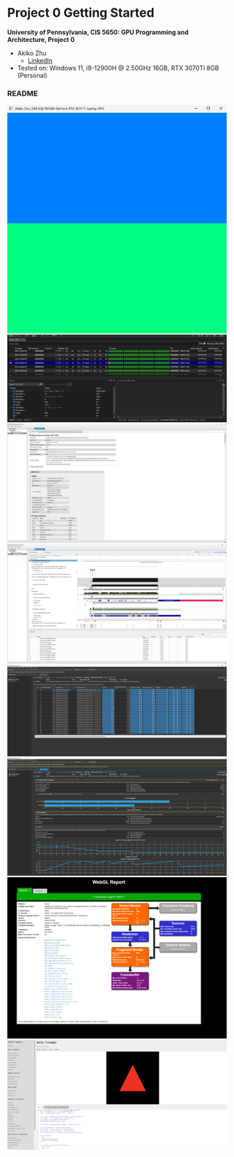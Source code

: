 Project 0 Getting Started
====================

**University of Pennsylvania, CIS 5650: GPU Programming and Architecture, Project 0**

* Akiko Zhu
  * [LinkedIn](https://www.linkedin.com/in/geming-akiko-zhu-b6705a255/)
* Tested on: Windows 11, i9-12900H @ 2.50GHz 16GB, RTX 3070Ti 8GB (Personal)

### README
![](images/01.png)
![](images/02.png)
![](images/03_01.png)
![](images/03.png)
![](images/04.png)
![](images/05.png)
![](images/06.png)
![](images/07.png)
